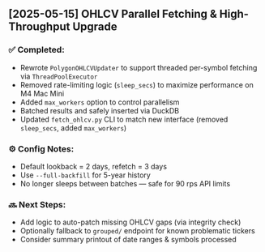 ## [2025-05-15] OHLCV Parallel Fetching & High-Throughput Upgrade

### ✅ Completed:
- Rewrote `PolygonOHLCVUpdater` to support threaded per-symbol fetching via `ThreadPoolExecutor`
- Removed rate-limiting logic (`sleep_secs`) to maximize performance on M4 Mac Mini
- Added `max_workers` option to control parallelism
- Batched results and safely inserted via DuckDB
- Updated `fetch_ohlcv.py` CLI to match new interface (removed `sleep_secs`, added `max_workers`)

### ⚙️ Config Notes:
- Default lookback = 2 days, refetch = 3 days
- Use `--full-backfill` for 5-year history
- No longer sleeps between batches — safe for 90 rps API limits

### 🔜 Next Steps:
- Add logic to auto-patch missing OHLCV gaps (via integrity check)
- Optionally fallback to `grouped/` endpoint for known problematic tickers
- Consider summary printout of date ranges & symbols processed

